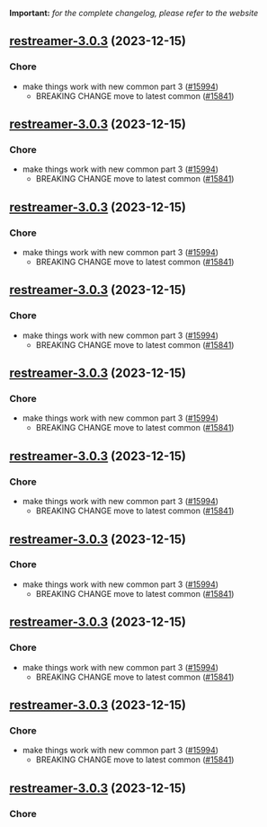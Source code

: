 **Important:**
*for the complete changelog, please refer to the website*




## [restreamer-3.0.3](https://github.com/truecharts/charts/compare/restreamer-2.0.16...restreamer-3.0.3) (2023-12-15)

### Chore

- make things work with new common part 3 ([#15994](https://github.com/truecharts/charts/issues/15994))
  - BREAKING CHANGE move to latest common ([#15841](https://github.com/truecharts/charts/issues/15841))
  
  


## [restreamer-3.0.3](https://github.com/truecharts/charts/compare/restreamer-2.0.16...restreamer-3.0.3) (2023-12-15)

### Chore

- make things work with new common part 3 ([#15994](https://github.com/truecharts/charts/issues/15994))
  - BREAKING CHANGE move to latest common ([#15841](https://github.com/truecharts/charts/issues/15841))
  
  


## [restreamer-3.0.3](https://github.com/truecharts/charts/compare/restreamer-2.0.16...restreamer-3.0.3) (2023-12-15)

### Chore

- make things work with new common part 3 ([#15994](https://github.com/truecharts/charts/issues/15994))
  - BREAKING CHANGE move to latest common ([#15841](https://github.com/truecharts/charts/issues/15841))
  
  


## [restreamer-3.0.3](https://github.com/truecharts/charts/compare/restreamer-2.0.16...restreamer-3.0.3) (2023-12-15)

### Chore

- make things work with new common part 3 ([#15994](https://github.com/truecharts/charts/issues/15994))
  - BREAKING CHANGE move to latest common ([#15841](https://github.com/truecharts/charts/issues/15841))
  
  


## [restreamer-3.0.3](https://github.com/truecharts/charts/compare/restreamer-2.0.16...restreamer-3.0.3) (2023-12-15)

### Chore

- make things work with new common part 3 ([#15994](https://github.com/truecharts/charts/issues/15994))
  - BREAKING CHANGE move to latest common ([#15841](https://github.com/truecharts/charts/issues/15841))
  
  


## [restreamer-3.0.3](https://github.com/truecharts/charts/compare/restreamer-2.0.16...restreamer-3.0.3) (2023-12-15)

### Chore

- make things work with new common part 3 ([#15994](https://github.com/truecharts/charts/issues/15994))
  - BREAKING CHANGE move to latest common ([#15841](https://github.com/truecharts/charts/issues/15841))
  
  


## [restreamer-3.0.3](https://github.com/truecharts/charts/compare/restreamer-2.0.16...restreamer-3.0.3) (2023-12-15)

### Chore

- make things work with new common part 3 ([#15994](https://github.com/truecharts/charts/issues/15994))
  - BREAKING CHANGE move to latest common ([#15841](https://github.com/truecharts/charts/issues/15841))
  
  


## [restreamer-3.0.3](https://github.com/truecharts/charts/compare/restreamer-2.0.16...restreamer-3.0.3) (2023-12-15)

### Chore

- make things work with new common part 3 ([#15994](https://github.com/truecharts/charts/issues/15994))
  - BREAKING CHANGE move to latest common ([#15841](https://github.com/truecharts/charts/issues/15841))
  
  


## [restreamer-3.0.3](https://github.com/truecharts/charts/compare/restreamer-2.0.16...restreamer-3.0.3) (2023-12-15)

### Chore

- make things work with new common part 3 ([#15994](https://github.com/truecharts/charts/issues/15994))
  - BREAKING CHANGE move to latest common ([#15841](https://github.com/truecharts/charts/issues/15841))
  
  


## [restreamer-3.0.3](https://github.com/truecharts/charts/compare/restreamer-2.0.16...restreamer-3.0.3) (2023-12-15)

### Chore
